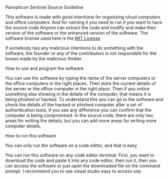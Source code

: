 Panopticon Sentinel Source Guideline 

This software is made with good intentions for organizing cloud computers and office computers. And for running it you need to run it you want to have the source code Anyone can extract the code and modify and make their version of the software 
or the enhanced version of the software. The software license used here is the [MIT License](https://github.com/megg-at-github/Panopticon-Open-Source-Project/blob/main/LICENSE)


If somebody has any malicious intentions to do something with the software, the founder or any of the contributors is not responsible for the losses made by the malicious thinker.

How to use and program the software

You can use the software by typing the name of the server computers or the office computers in the right places. Then store the current details of the server or the office computer 
in the right place. Then if you notice something else showing in the details of the computer, that means it is being phished or hacked. To understand this you can go to the 
software and check the details of the hacked or phished computer after a set of authentication tests, if you see any difference you can confirm that the computer is being compromised.
In the source code, there are only two areas for writing the details, but you can add more areas for writing more computer details.

How to run this software

You can only run the software on a code editor, and that is easy

You can run this software on any code editor terminal. First, you want to download the code and paste it into any code editor, then run it,
then you can access the software or just open the downloaded file on the command prompt. I recommend you to use visual studio easy to access use.





